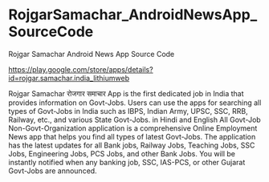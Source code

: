 # RojgarSamachar_AndroidNewsApp_SourceCode

Rojgar Samachar Android News App Source Code

https://play.google.com/store/apps/details?id=rojgar.samachar.india_lithiumweb

Rojgar Samachar रोजगार समाचार App is the first dedicated job in India that provides information on Govt-Jobs. Users can use the apps for searching all types of Govt-Jobs in India such as IBPS, Indian Army, UPSC, SSC, RRB, Railway, etc., and various State Govt-Jobs. in Hindi and English
All Govt-Job Non-Govt-Organization application is a comprehensive Online Employment News app that helps you find all types of latest Govt-Jobs. The application has the latest updates for all Bank jobs, Railway Jobs, Teaching Jobs, SSC Jobs, Engineering Jobs, PCS Jobs, and other Bank Jobs. You will be instantly notified when any banking job, SSC, IAS-PCS, or other Gujarat Govt-Jobs are announced.
